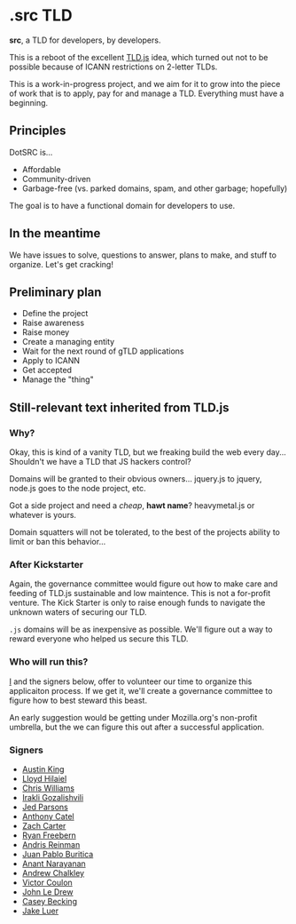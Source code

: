 .src TLD
========
**src**, a TLD for developers, by developers.

This is a reboot of the excellent [TLD.js](https://github.com/ozten/TLD.js) idea, which turned out not to be possible because of ICANN restrictions on 2-letter TLDs.

This is a work-in-progress project, and we aim for it to grow into the
piece of work that is to apply, pay for and manage a TLD. Everything
must have a beginning.

Principles
----------
DotSRC is...

* Affordable
* Community-driven
* Garbage-free (vs. parked domains, spam, and other garbage; hopefully)

The goal is to have a functional domain for developers to use.

In the meantime
---------------
We have issues to solve, questions to answer, plans to make, and stuff
to organize. Let's get cracking!

Preliminary plan
----------------
* Define the project
* Raise awareness
* Raise money
* Create a managing entity
* Wait for the next round of gTLD applications
* Apply to ICANN
* Get accepted
* Manage the "thing"

## Still-relevant text inherited from TLD.js
### Why?
Okay, this is kind of a vanity TLD, but we freaking build the
web every day...  Shouldn't we have a TLD that JS hackers control?

Domains will be granted to their obvious owners... jquery.js to jquery,
node.js goes to the node project, etc.

Got a side project and need a *cheap*, **hawt name**? heavymetal.js or
whatever is yours.

Domain squatters will not be tolerated, to the best of the projects
ability to limit or ban this behavior...

### After Kickstarter 
Again, the governance committee would figure out how
to make care and feeding of TLD.js sustainable and low maintence. This
is not a for-profit venture. The Kick Starter is only to raise enough
funds to navigate the unknown waters of securing our TLD.

``.js`` domains will be  as inexpensive as possible. We'll figure out a
way to reward everyone who helped us secure this TLD.

### Who will run this?  
[I](http://github.com/ozten) and the signers
below, offer to volunteer our time to organize this applicaiton process.
If we get it, we'll create a governance committee to figure how to best
steward this beast.

An early suggestion would be getting under Mozilla.org's non-profit
umbrella, but the we can figure this out after a successful application.

### Signers
* [Austin King](http://github.com/ozten)
* [Lloyd Hilaiel](https://github.com/lloyd)
* [Chris Williams](https://github.com/voodootikigod)
* [Irakli Gozalishvili](https://github.com/Gozala)
* [Jed Parsons](https://github.com/jedp/)
* [Anthony Catel](https://github.com/paraboul/)
* [Zach Carter](https://github.com/zaach)
* [Ryan Freebern](https://github.com/rfreebern)
* [Andris Reinman](https://github.com/andris9)
* [Juan Pablo Buritica](https://github.com/buritica)
* [Anant Narayanan](https://github.com/anantn)
* [Andrew Chalkley](https://github.com/chalkers)
* [Victor Coulon](https://github.com/victa)
* [John Le Drew](https://github.com/antz29)
* [Casey Becking](https://github.com/caseybecking)
* [Jake Luer](https://github.com/logicalparadox)
